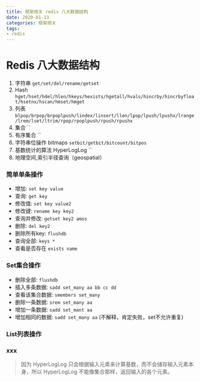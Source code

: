 ```yaml
---
title: 框架相关 redis 八大数据结构
date: 2020-01-13
categories: 框架相关
tags:
- redis
---
```



# Redis 八大数据结构
1. 字符串 `get/set/del/rename/getset`
2. Hash `hget/hset/hdel/hlen/hkeys/hexists/hgetall/hvals/hincrby/hincrbyfloat/hsetnx/hscan/hmset/hmget`
3. 列表 `blpop/brpop/brpoplpush/lindex/linsert/llen/lpop/lpush/lpushx/lrange/lrem/lset/ltrim/rpop/rpoplpush/rpush/rpushx`
4. 集合 ``
5. 有序集合 ``
6. 字符串位操作 bitmaps `setbit/getbit/bitcount/bitpos`
7. 基数统计的算法 HyperLogLog ``
8. 地理空间,索引半径查询（geospatial） 

### 简单单条操作
- 增加: `set key value`
- 查询: `get key`
- 修改值: `set key value2`
- 修改键: `rename key key2`
- 查询并修改: `getset key2 amos`
- 删除: `del key2`
- 删除所有key: `flushdb`
- 查询全部: `keys *`
- 查看是否存在 `exists name`

### Set集合操作
- 删除全部: `flushdb`
- 插入多条数据: `sadd set_many aa bb cc dd`
- 查看该集合数据: `smembers set_many`
- 删除一条数据: `srem set_many aa`
- 增加一条数据: `sadd set_mant aa`
- 增加相同的数据: `sadd set_many aa` (不解释，肯定失败，set不允许重复)

### List列表操作


### xxx
> 因为 HyperLogLog 只会根据输入元素来计算基数，而不会储存输入元素本身，所以 HyperLogLog 不能像集合那样，返回输入的各个元素。
